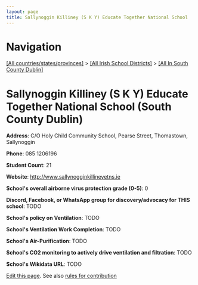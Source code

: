 ```yaml
---
layout: page
title: Sallynoggin Killiney (S K Y) Educate Together National School
---
```

# Navigation

[[All countries/states/provinces]](../../..) > [[All Irish School Districts]](../..) > [[All In South County Dublin]](..)

# Sallynoggin Killiney (S K Y) Educate Together National School (South County Dublin)

**Address**: C/O Holy Child Community School, Pearse Street, Thomastown, Sallynoggin

**Phone**: 085 1206196

**Student Count**: 21

**Website**: <http://www.sallynogginkillineyetns.ie>

**School's overall airborne virus protection grade (0-5)**: 0

**Discord, Facebook, or WhatsApp group for discovery/advocacy for THIS school**: TODO

**School's policy on Ventilation**: TODO

**School's Ventilation Work Completion**: TODO

**School's Air-Purification**: TODO

**School's CO2 monitoring to actively drive ventilation and filtration**: TODO

**School's Wikidata URL**: TODO


[Edit this page](https://github.com/ventilate-schools/Ireland/edit/main/./Dublin_South_County_Dublin/Sallynoggin_Killiney_(S_K_Y)_Educate_Together_National_School.md). See also [rules for contribution](../../../contribution-rules/)